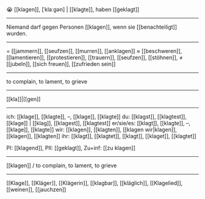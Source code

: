 😭 [[klagen]], [ˈklaːɡən] | [[klagte]], haben [[geklagt]]

---
Niemand darf gegen Personen [[klagen]], wenn sie [[benachteiligt]] wurden.

---
= [[jammern]], [[seufzen]], [[murren]], [[anklagen]]
≈ [[beschweren]], [[lamentieren]], [[protestieren]], [[trauern]],  [[seufzen]], [[stöhnen]],
≠ [[jubeln]], [[sich freuen]], [[zufrieden sein]]

---
to complain, to lament, to grieve

---
[[kla]]|[[gen]]

---
ich: [[klage]], [[klagte]], –, [[klage]], [[klagte]]
du: [[klagst]], [[klagtest]], [[klage]] | [[klag]], [[klagest]], [[klagtest]]
er/sie/es: [[klagt]], [[klagte]], –, [[klage]], [[klagte]]
wir: [[klagen]], [[klagten]], [[klagen wir|klagen]], [[klagen]], [[klagten]]
ihr: [[klagt]], [[klagtet]], [[klagt]], [[klaget]], [[klagtet]]

PI: [[klagend]], PII: [[geklagt]], Zu+inf: [[zu klagen]]

---
[[klagen]] / to complain, to lament, to grieve

---
[[Klage]], [[Kläger]], [[Klägerin]], [[klagbar]], [[kläglich]], [[Klagelied]], [[weinen]], [[jauchzen]]